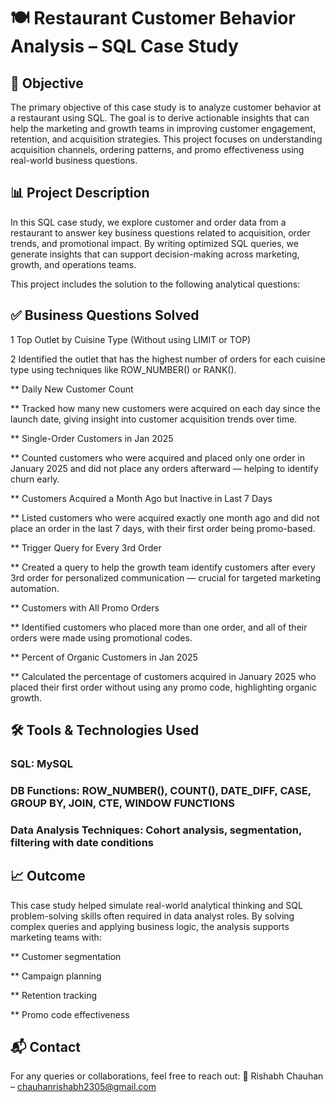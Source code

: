 # 🍽️ Restaurant Customer Behavior Analysis – SQL Case Study

## 📌 Objective
The primary objective of this case study is to analyze customer behavior at a restaurant using SQL. The goal is to derive actionable insights that can help the marketing and growth teams in improving customer engagement, retention, and acquisition strategies. This project focuses on understanding acquisition channels, ordering patterns, and promo effectiveness using real-world business questions.

## 📊 Project Description
In this SQL case study, we explore customer and order data from a restaurant to answer key business questions related to acquisition, order trends, and promotional impact. By writing optimized SQL queries, we generate insights that can support decision-making across marketing, growth, and operations teams.

This project includes the solution to the following analytical questions:

## ✅ Business Questions Solved
1 Top Outlet by Cuisine Type (Without using LIMIT or TOP)

2 Identified the outlet that has the highest number of orders for each cuisine type using techniques like ROW_NUMBER() or RANK().

** Daily New Customer Count

** Tracked how many new customers were acquired on each day since the launch date, giving insight into customer acquisition 
trends over time.

** Single-Order Customers in Jan 2025

** Counted customers who were acquired and placed only one order in January 2025 and did not place any orders afterward — helping to identify churn early.

** Customers Acquired a Month Ago but Inactive in Last 7 Days

** Listed customers who were acquired exactly one month ago and did not place an order in the last 7 days, with their first order being promo-based.

** Trigger Query for Every 3rd Order

** Created a query to help the growth team identify customers after every 3rd order for personalized communication — crucial for targeted marketing automation.

** Customers with All Promo Orders

** Identified customers who placed more than one order, and all of their orders were made using promotional codes.

** Percent of Organic Customers in Jan 2025

** Calculated the percentage of customers acquired in January 2025 who placed their first order without using any promo code, highlighting organic growth.

## 🛠️ Tools & Technologies Used
### SQL:  MySQL 

### DB Functions: ROW_NUMBER(), COUNT(), DATE_DIFF, CASE, GROUP BY, JOIN, CTE, WINDOW FUNCTIONS

### Data Analysis Techniques: Cohort analysis, segmentation, filtering with date conditions

## 📈 Outcome
This case study helped simulate real-world analytical thinking and SQL problem-solving skills often required in data analyst roles. By solving complex queries and applying business logic, the analysis supports marketing teams with:

** Customer segmentation

** Campaign planning

** Retention tracking

** Promo code effectiveness

## 📬 Contact
For any queries or collaborations, feel free to reach out:
📧 Rishabh Chauhan – chauhanrishabh2305@gmail.com
